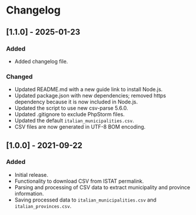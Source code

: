 # Changelog

## [1.1.0] - 2025-01-23
### Added
- Added changelog file.

### Changed
- Updated README.md with a new guide link to install Node.js.
- Updated package.json with new dependencies; removed https dependency because it is now included in Node.js.
- Updated the script to use new csv-parse 5.6.0. 
- Updated .gitignore to exclude PhpStorm files.
- Updated the default `italian_municipalities.csv`.
- CSV files are now generated in UTF-8 BOM encoding.

## [1.0.0] - 2021-09-22
### Added
- Initial release.
- Functionality to download CSV from ISTAT permalink.
- Parsing and processing of CSV data to extract municipality and province information.
- Saving processed data to `italian_municipalities.csv` and `italian_provinces.csv`.